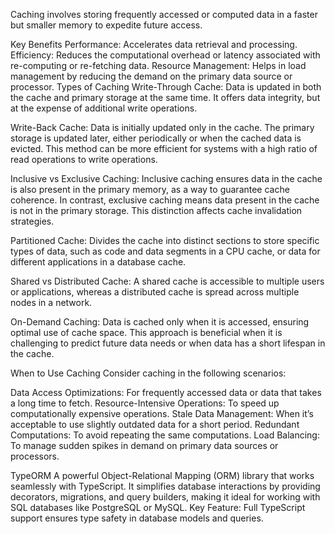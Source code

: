 Caching involves storing frequently accessed or computed data in a faster but smaller memory to expedite future access.

Key Benefits
Performance: Accelerates data retrieval and processing.
Efficiency: Reduces the computational overhead or latency associated with re-computing or re-fetching data.
Resource Management: Helps in load management by reducing the demand on the primary data source or processor.
Types of Caching
Write-Through Cache: Data is updated in both the cache and primary storage at the same time. It offers data integrity, but at the expense of additional write operations.

Write-Back Cache: Data is initially updated only in the cache. The primary storage is updated later, either periodically or when the cached data is evicted. This method can be more efficient for systems with a high ratio of read operations to write operations.

Inclusive vs Exclusive Caching: Inclusive caching ensures data in the cache is also present in the primary memory, as a way to guarantee cache coherence. In contrast, exclusive caching means data present in the cache is not in the primary storage. This distinction affects cache invalidation strategies.

Partitioned Cache: Divides the cache into distinct sections to store specific types of data, such as code and data segments in a CPU cache, or data for different applications in a database cache.

Shared vs Distributed Cache: A shared cache is accessible to multiple users or applications, whereas a distributed cache is spread across multiple nodes in a network.

On-Demand Caching: Data is cached only when it is accessed, ensuring optimal use of cache space. This approach is beneficial when it is challenging to predict future data needs or when data has a short lifespan in the cache.

When to Use Caching
Consider caching in the following scenarios:

Data Access Optimizations: For frequently accessed data or data that takes a long time to fetch.
Resource-Intensive Operations: To speed up computationally expensive operations.
Stale Data Management: When it’s acceptable to use slightly outdated data for a short period.
Redundant Computations: To avoid repeating the same computations.
Load Balancing: To manage sudden spikes in demand on primary data sources or processors.

TypeORM
A powerful Object-Relational Mapping (ORM) library that works seamlessly with TypeScript. It simplifies database interactions by providing decorators, migrations, and query builders, making it ideal for working with SQL databases like PostgreSQL or MySQL.
Key Feature: Full TypeScript support ensures type safety in database models and queries.


